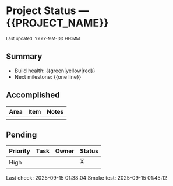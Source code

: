 # Project Status — {{PROJECT_NAME}}
<sub>Last updated: <!--STAMP-->YYYY-MM-DD HH:MM<!--/STAMP--></sub>

## Summary
- Build health: {{green|yellow|red}}
- Next milestone: {{one line}}

## Accomplished
| Area | Item | Notes |
|---|---|---|
|   |   |   |

## Pending
| Priority | Task | Owner | Status |
|---|---|---|---|
| High |   |   | ⏳ |
Last check: 2025-09-15 01:38:04
Smoke test: 2025-09-15 01:45:12
